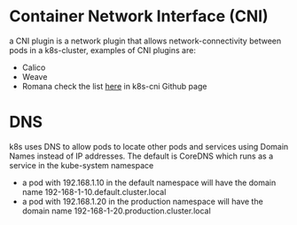 # Container Network Interface (CNI)
a CNI plugin is a network plugin that allows network-connectivity between pods in a k8s-cluster, examples of CNI plugins are:
* Calico
* Weave
* Romana
check the list <a href="https://github.com/containernetworking/cni#3rd-party-plugins">here</a> in k8s-cni Github page
# DNS
k8s uses DNS to allow pods to locate other pods and services using Domain Names instead of IP addresses. The default is CoreDNS which runs as a service in the kube-system namespace
* a pod with 192.168.1.10 in the default namespace will have the domain name 192-168-1-10.default.cluster.local
* a pod with 192.168.1.20 in the production namespace will have the domain name 192-168-1-20.production.cluster.local
